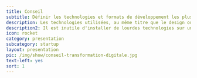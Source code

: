 ```yaml
---
title: Conseil
subtitle: Définir les technologies et formats de développement les plus pertinents
description: Les technologies utilisées, au même titre que le design ou les fonctionnalités, sont une <b>question de choix</b>, l'important est de faire les bons. Notre éxperience en projets start-up est mise à votre disposition. Nos experts vous aident à prendre les décisions de départ qui determineront <b>la conduite du projet et les résultats</b> qui suivront.
description2: Il est inutile d'installer de lourdes technologies sur un simple site web qui n'aspire pas à évoluer. A l'inverse, nous recevons parfois des entreprises pour qui une agence web ou un indépendant a bricolé une plateforme ou site web limité techniquement. <b>Les bons conseils sont élémentaires</b> et permettent bien souvent d'éviter de lourdes dépenses de maintenance par la suite, voire de refonte pour les plus mal accompagnés.
icon: rocket
category: presentation
subcategory: startup
layout: presentation
pic: /img/show/conseil-transformation-digitale.jpg
text-left: yes
sort: 1
---
```

